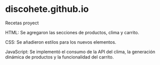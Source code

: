 # discohete.github.io
Recetas proyect

HTML: Se agregaron las secciones de productos, clima y carrito.

CSS: Se añadieron estilos para los nuevos elementos.

JavaScript: Se implementó el consumo de la API del clima, la generación dinámica de productos y la funcionalidad del carrito.
